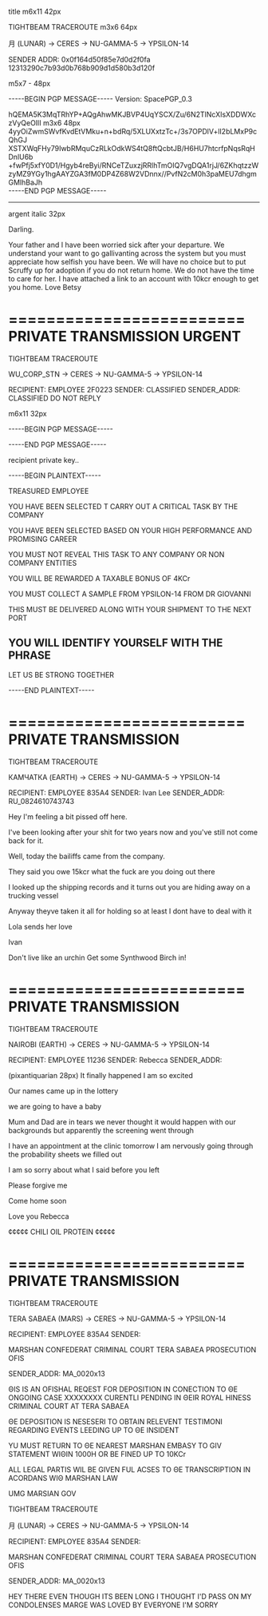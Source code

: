 title m6x11 42px

TIGHTBEAM TRACEROUTE m3x6 64px

月 (LUNAR)
-> CERES
-> NU-GAMMA-5
-> YPSILON-14

SENDER ADDR: 
0x0f164d50f85e7d0d2f0fa
12313290c7b93d0b768b909d1d580b3d120f

m5x7 - 48px


-----BEGIN PGP MESSAGE-----
Version: SpacePGP_0.3  

hQEMA5K3MqTRhYP+AQgAhwMKJBVP4UqYSCX/Zu/6N2TlNcXIsXDDWXczVyQeOIlI  m3x6 48px
4yyOiZwmSWvfKvdEtVMku+n+bdRq/5XLUXxtzTc+/3s7OPDlV+lI2bLMxP9cQhGJ  
XSTXWqFHy79IwbRMquCzRLkOdkWS4tQ8ftQcbtJB/H6HU7htcrfpNqsRqHDnlU6b  
+fwPfj5xfY0D1/Hgyb4reByi/RNCeTZuxzjRRlhTmOIQ7vgDQA1rjJ/6ZKhqtzzW  
zyMZ9YGy1hgAAYZGA3fM0DP4Z68W2VDnnx//PvfN2cM0h3paMEU7dhgmGMlhBaJh  
-----END PGP MESSAGE-----


-------------

argent italic 32px

Darling.

Your father and I have
been worried sick after
your departure.
We understand your
want to go gallivanting
across the system but
you must appreciate
how selfish you have
been.
We will have no choice
but to put Scruffy
up for adoption if you
do not return home.
We do not have the
time to care for her.
I have attached a link
to an account with 10kcr
enough to get you home.
Love Betsy









=========================
PRIVATE TRANSMISSION 
        URGENT
=========================


TIGHTBEAM TRACEROUTE

WU_CORP_STN
-> CERES
-> NU-GAMMA-5
-> YPSILON-14

RECIPIENT: EMPLOYEE 2F0223
SENDER: CLASSIFIED
SENDER_ADDR: CLASSIFIED
             DO NOT REPLY


m6x11 32px

-----BEGIN PGP MESSAGE-----

-----END PGP MESSAGE-----

recipient private key..


-----BEGIN PLAINTEXT-----

TREASURED EMPLOYEE

YOU HAVE BEEN SELECTED T
CARRY OUT A CRITICAL TASK
BY THE COMPANY

YOU HAVE BEEN SELECTED
BASED ON YOUR HIGH
PERFORMANCE AND PROMISING
CAREER

YOU MUST NOT REVEAL THIS
TASK TO ANY COMPANY
OR NON COMPANY ENTITIES

YOU WILL BE REWARDED A
TAXABLE BONUS OF 4KCr

YOU MUST COLLECT A
SAMPLE FROM YPSILON-14
FROM DR GIOVANNI

THIS MUST BE DELIVERED
ALONG WITH YOUR SHIPMENT
TO THE NEXT PORT

YOU WILL IDENTIFY
YOURSELF WITH THE PHRASE
- 

LET US BE STRONG TOGETHER


-----END PLAINTEXT-----




=========================
PRIVATE TRANSMISSION 
=========================


TIGHTBEAM TRACEROUTE

КАМЧАТКА (EARTH)
-> CERES
-> NU-GAMMA-5
-> YPSILON-14

RECIPIENT: EMPLOYEE 835A4
SENDER: Ivan Lee
SENDER_ADDR: RU_0824610743743

Hey I'm feeling a bit
pissed off here.

I've been looking after
your shit for two years
now and you've still not
come back for it.

Well, today the bailiffs
came from the company.

They said you owe 15kcr
what the fuck are you
doing out there

I looked up the
shipping records and 
it turns out you
are hiding away on a
trucking vessel

Anyway theyve taken it
all for holding so
at least I dont have
to deal with it

Lola sends her love

Ivan


Don't live like an urchin
Get some Synthwood Birch in!


=========================
PRIVATE TRANSMISSION 
=========================

TIGHTBEAM TRACEROUTE

NAIROBI (EARTH)
-> CERES
-> NU-GAMMA-5
-> YPSILON-14

RECIPIENT: EMPLOYEE 11236
SENDER: Rebecca
SENDER_ADDR: 

(pixantiquarian 28px)
It finally happened I am
so excited

Our names came up in the
lottery

we are going to
have a baby

Mum and Dad are in
tears we never thought
it would happen with
our backgrounds but
apparently the
screening went through

I have an appointment
at the clinic tomorrow
I am nervously going
through the probability
sheets we filled out

I am so sorry about
what I said before you
left

Please forgive me

Come home soon

Love you
Rebecca

¢¢¢¢¢
CHILI OIL PROTEIN
¢¢¢¢¢

=========================
PRIVATE TRANSMISSION 
=========================

TIGHTBEAM TRACEROUTE

TERA SABAEA (MARS)
-> CERES
-> NU-GAMMA-5
-> YPSILON-14

RECIPIENT: EMPLOYEE 835A4
SENDER: 

MARSHAN CONFEDERAT CRIMINAL COURT
TERA SABAEA PROSECUTION OFIS

SENDER_ADDR: 
MA_0020x13

ΘIS IS AN OFISHAL REQEST FOR
DEPOSITION IN CONECTION TO ΘE
ONGOING CASE XXXXXXXX
CURENTLI PENDING IN
ΘEIR ROYAL HINESS CRIMINAL COURT
AT TERA SABAEA

ΘE DEPOSITION IS NESESERI TO
OBTAIN RELEVENT TESTIMONI
REGARDING EVENTS LEEDING UP TO
ΘE INSIDENT

YU MUST RETURN TO ΘE NEAREST
MARSHAN EMBASY TO GIV STATEMENT
WIΘIN 1000H OR BE FINED UP
TO 10KCr

ALL LEGAL PARTIS WIL BE GIVEN
FUL ACSES TO ΘE TRANSCRIPTION
IN ACORDANS WIΘ MARSHAN LAW






UMG
MARSIAN GOV



TIGHTBEAM TRACEROUTE

月 (LUNAR)
-> CERES
-> NU-GAMMA-5
-> YPSILON-14

RECIPIENT: EMPLOYEE 835A4
SENDER: 

MARSHAN CONFEDERAT CRIMINAL COURT
TERA SABAEA PROSECUTION OFIS

SENDER_ADDR: 
MA_0020x13


HEY THERE
EVEN THOUGH ITS BEEN
LONG I THOUGHT I'D
PASS ON MY CONDOLENSES
MARGE WAS LOVED BY
EVERYONE I'M SORRY